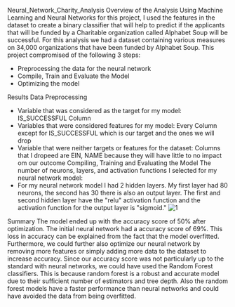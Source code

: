 
Neural_Network_Charity_Analysis
Overview of the Analysis
Using Machine Learning and Neural Networks for this project, I used the features in the dataset to create a binary classifier that will help to predict if the applicants that will be funded by a Charitable organization called Alphabet Soup will be successful. For this analysis we had a dataset containing various measures on 34,000 organizations that have been funded by Alphabet Soup. This project compromised of the following 3 steps:
* Preprocessing the data for the neural network
* Compile, Train and Evaluate the Model
* Optimizing the model


Results
Data Preprocessing
* Variable that was considered as the target for my model: IS_SUCCESSFUL Column
* Variables that were considered features for my model: Every Column except for IS_SUCCESSFUL which is our target and the ones we will drop
* Variable that were neither targets or features for the dataset: Columns that I dropeed are EIN, NAME because they will have little to no impact om our outcome
Compiling, Training and Evaluating the Model
The number of neurons, layers, and activation functions I selected for my neural network model:
* For my neural network model I had 2 hidden layers. My first layer had 80 neurons, the second has 30 there is also an output layer. The first and second hidden layer have the "relu" activation function and the activation function for the output layer is "sigmoid."
![1](../Images/1.png)



Summary
The model ended up with the accuracy score of 50% after optimization. The initial neural network had a accuracy score of 69%. This loss in accuracy can be explained from the fact that the model overfitted. Furthermore, we could further also optimize our neural network by removing more features or simply adding more data to the dataset to increase accuracy. Since our accuracy score was not particularly up to the standard with neural networks, we could have used the Random Forest classifiers. This is because random forest is a robust and accurate model due to their sufficient number of estimators and tree depth. Also the random forest models have a faster performance than neural networks and could have avoided the data from being overfitted.




